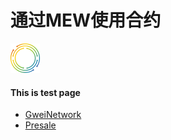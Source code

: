 # 通过MEW使用合约

![image](https://raw.githubusercontent.com/GweiTech/gwei-network-wiki/master/zh/images/contributor/2/01.png)

#### This is test page
* [GweiNetwork](https://gwei.network/)
* [Presale](https://gwei.network/memberpresale)
